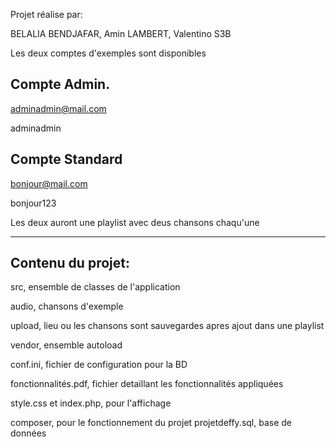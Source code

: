 Projet réalise par:

BELALIA BENDJAFAR, Amin
LAMBERT, Valentino
S3B

Les deux comptes d'exemples sont disponibles

Compte Admin.
-------------------
adminadmin@mail.com

adminadmin

Compte Standard
---------
bonjour@mail.com

bonjour123

Les deux auront une playlist avec deus chansons chaqu'une

----------------------------------------------------------

Contenu du projet:
------------------
src, ensemble de classes de l'application

audio, chansons d'exemple

upload, lieu ou les chansons sont sauvegardes apres ajout dans une playlist

vendor, ensemble autoload

conf.ini, fichier de configuration pour la BD

fonctionnalités.pdf, fichier detaillant les fonctionnalités appliquées

style.css et index.php, pour l'affichage

composer, pour le fonctionnement du projet
projetdeffy.sql, base de données
